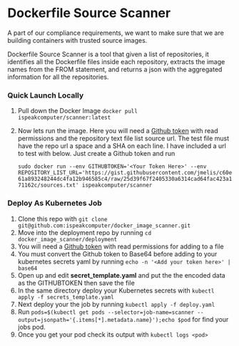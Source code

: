 # Dockerfile Source Scanner

A part of our compliance requirements, we want to make sure that we are building containers with trusted source images.

Dockerfile Source Scanner is a tool that given a list of repositories, it identifies all the Dockerfile files inside each repository,
 extracts the image names from the FROM statement, and returns a json with the aggregated information for all the repositories.

### Quick Launch Locally 
1. Pull down the Docker Image ```docker pull ispeakcomputer/scanner:latest```
2. Now lets run the image. Here you will need a [Github token](https://github.com/settings/tokens) with read permissions and the repository text file list source url. 
   The test file must have the repo url a space and a SHA on each line. I have included a url to test with below. Just create a Github token and run
   
   ```sudo docker run --env GITHUBTOKEN='<Your Token Here>' --env REPOSITORY_LIST_URL='https://gist.githubusercontent.com/jmelis/c60e61a893248244dc4fa12b946585c4/raw/25d39f67f2405330a6314cad64fac423a171162c/sources.txt' ispeakcomputer/scanner ```

### Deploy As Kubernetes Job
1. Clone this repo with  ```git clone git@github.com:ispeakcomputer/docker_image_scanner.git```
2. Move into the deployment repo by running ```cd docker_image_scanner/deployment ```
3. You will need a [Github token](https://github.com/settings/tokens) with read permissions for adding to a file
4. You must convert the Github token to Base64 before adding to your kubernetes secrets yaml by running ```echo -n '<Add your token here>' | base64 ``` 
4. Open up and edit **secret_template.yaml** and put the the encoded data as the GITHUBTOKEN then save the file
5. In the same directory deploy your Kubernetes secrets with ```kubectl apply -f secrets_template.yaml```
6. Next deploy your the job by running ```kubectl apply -f deploy.yaml```
7. Run ```pods=$(kubectl get pods --selector=job-name=scanner --output=jsonpath='{.items[*].metadata.name}');echo $pod``` for find your jobs pod. 
8. Once you get your pod check its output with ```kubectl logs <pod>```
